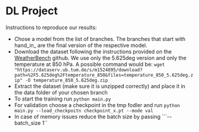 # DL Project

Instructions to reproduce our results:

- Chose a model from the list of branches. The branches that start with hand_in_ are the final version of the respective model.
- Download the dataset following the instructions provided on the [WeatherBench](https://github.com/pangeo-data/WeatherBench) github. We use only the 5.625deg version and only the temperature at 850 hPa.
A possible command would be:
```wget "https://dataserv.ub.tum.de/s/m1524895/download?path=%2F5.625deg%2Ftemperature_850&files=temperature_850_5.625deg.zip" -O temperature_850_5.625deg.zip```
- Extract the dataset (make sure it is unzipped correctly) and place it in the data folder of your chosen branch
- To start the training run ```python main.py```
- For validation choose a checkpoint in the tmp fodler and run ```python main.py --load_checkpoitn checkpoint_x.pt --mode val```
- In case of memory issues reduce the batch size by passing ```--batch_size 1``
